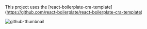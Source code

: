 This project uses the [react-boilerplate-cra-template] (https://github.com/react-boilerplate/react-boilerplate-cra-template)

![github-thumbnail](https://user-images.githubusercontent.com/34542777/134126733-e05174b6-146e-4da1-970d-c8ae3ee17252.jpg)
